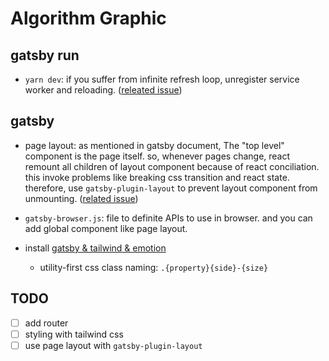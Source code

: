 # Algorithm Graphic

## gatsby run

- `yarn dev`: if you suffer from infinite refresh loop, unregister service worker and reloading. ([releated issue](https://github.com/gatsbyjs/gatsby/issues/10074))

## gatsby

- page layout: as mentioned in gatsby document, The "top level" component is the page itself. so, whenever pages change, react remount all children of layout component because of react conciliation. this invoke problems like breaking css transition and react state. therefore, use `gatsby-plugin-layout` to prevent layout component from unmounting. ([related issue](https://www.gatsbyjs.com/docs/how-to/routing/layout-components/))

- `gatsby-browser.js`: file to definite APIs to use in browser. and you can add global component like page layout.

- install [gatsby & tailwind & emotion](https://github.com/ben-rogerson/twin.examples/tree/master/gatsby-emotion)
  - utility-first css class naming: `.{property}{side}-{size}`

## TODO

- [ ] add router
- [ ] styling with tailwind css
- [ ] use page layout with `gatsby-plugin-layout`
